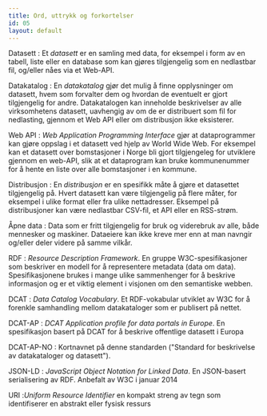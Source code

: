 ```yaml
---
title: Ord, uttrykk og forkortelser
id: 05
layout: default
---
```


Datasett
: Et <em>datasett</em> er en samling med data, for eksempel i form av en tabell, liste eller en database som kan gjøres tilgjengelig som en nedlastbar fil, og/eller nåes via et Web-API. 

Datakatalog
: En <em>datakatalog</em> gjør det mulig å finne opplysninger om datasett, hvem som forvalter dem og hvordan de eventuelt er gjort tilgjengelig for andre. Datakatalogen kan inneholde beskrivelser av alle virksomhetens datasett,  uavhengig av om de er distribuert som fil for nedlasting, gjennom et Web API eller om distribusjon ikke eksisterer.

Web API
: <em>Web Application Programming Interface</em> gjør at dataprogrammer kan gjøre oppslag i et datasett ved hjelp av World Wide Web. For eksempel kan et datasett over bomstasjoner i Norge bli gjort tilgjengeleg for utviklere gjennom en web-API, slik at et dataprogram kan bruke kommunenummer for å hente en liste over alle bomstasjoner i en kommune.

Distribusjon
: En <em>distribusjon</em>  er en spesifikk måte å gjøre et datasettet tilgjengelig på. Hvert datasett kan være tilgjengelig på flere måter, for eksempel i ulike format eller fra ulike nettadresser. Eksempel på distribusjoner kan være nedlastbar CSV-fil, et API eller en RSS-strøm.

Åpne data
: Data som er fritt tilgjengelig for bruk og viderebruk av alle, både mennesker og maskiner. Dataeiere kan ikke kreve mer enn at  man navngir og/eller deler videre på samme vilkår.

RDF
: <em>Resource Description Framework</em>. En gruppe W3C-spesifikasjoner som beskriver en modell for å representere metadata (data om data). Spesifikasjonene brukes i mange ulike sammenhenger for å beskrive informasjon og er et viktig element i visjonen om den semantiske webben.

DCAT
: <em>Data Catalog Vocabulary</em>. Et RDF-vokabular utviklet av W3C for å forenkle samhandling mellom datakataloger som er publisert på nettet.

DCAT-AP
: <em>DCAT Application profile for data portals in Europe</em>. En spesifikasjon basert på DCAT for å beskrive offentlige datasett i Europa

DCAT-AP-NO
: Kortnavnet på denne standarden ("Standard for beskrivelse av datakataloger og datasett").

JSON-LD
: <em>JavaScript Object Notation for Linked Data</em>. En JSON-basert serialisering av RDF. Anbefalt av W3C i januar 2014

URI
:<em>Uniform Resource Identifier</em> en kompakt streng av tegn som identifiserer en abstrakt eller fysisk ressurs 